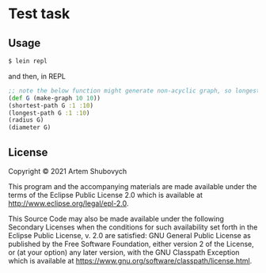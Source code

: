 # Test task

## Usage

```bash
$ lein repl
```

and then, in REPL

```clojure
;; note the below function might generate non-acyclic graph, so longest path might not work (as well as eccentrity for such graph)
(def G (make-graph 10 10))
(shortest-path G :1 :10)
(longest-path G :1 :10)
(radius G)
(diameter G)
```

## License

Copyright © 2021 Artem Shubovych

This program and the accompanying materials are made available under the
terms of the Eclipse Public License 2.0 which is available at
http://www.eclipse.org/legal/epl-2.0.

This Source Code may also be made available under the following Secondary
Licenses when the conditions for such availability set forth in the Eclipse
Public License, v. 2.0 are satisfied: GNU General Public License as published by
the Free Software Foundation, either version 2 of the License, or (at your
option) any later version, with the GNU Classpath Exception which is available
at https://www.gnu.org/software/classpath/license.html.
